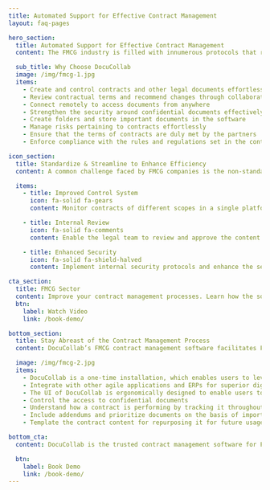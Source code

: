 ```yaml
---
title: Automated Support for Effective Contract Management
layout: faq-pages

hero_section:
  title: Automated Support for Effective Contract Management
  content: The FMCG industry is filled with innumerous protocols that require volumes of documentation. Especially, in the case of international trade, the contracts, quotes, acknowledgments, and various other receipts involved increases the operational risks. DocuCollab’s contract management software for FMCG sector is contemporarily built to overcome the challenges in the maintenance of crucial contracts and documents. Minimize your trade risks and enjoy control over the contract management process with DocuCollab’s in-built features.

  sub_title: Why Choose DocuCollab
  image: /img/fmcg-1.jpg
  items:
    - Create and control contracts and other legal documents effortlessly
    - Review contractual terms and recommend changes through collaboration
    - Connect remotely to access documents from anywhere
    - Strengthen the security around confidential documents effectively
    - Create folders and store important documents in the software
    - Manage risks pertaining to contracts effortlessly
    - Ensure that the terms of contracts are duly met by the partners
    - Enforce compliance with the rules and regulations set in the contract

icon_section:
  title: Standardize & Streamline to Enhance Efficiency
  content: A common challenge faced by FMCG companies is the non-standardization and dispersal of contracts, which leads to legal consequences. FMCG contract management solution from DocuCollab is the ideal platform that assists the users in standardizing the process and streamlining the document flow, thereby increasing the contract team’s efficiency.

  items:
    - title: Improved Control System
      icon: fa-solid fa-gears
      content: Monitor contracts of different scopes in a single platform and control them effectively

    - title: Internal Review
      icon: fa-solid fa-comments
      content: Enable the legal team to review and approve the content before execution

    - title: Enhanced Security
      icon: fa-solid fa-shield-halved
      content: Implement internal security protocols and enhance the security around contract documents

cta_section:
  title: FMCG Sector
  content: Improve your contract management processes. Learn how the software can be customized to suit the business nature of the FMCG sector.
  btn:
    label: Watch Video
    link: /book-demo/

bottom_section:
  title: Stay Abreast of the Contract Management Process
  content: DocuCollab’s FMCG contract management software facilitates FMCG companies to be abreast of the contract developments and helps them control legal and reputational risks that might arise from non-compliance. With DocuCollab, the users can create levels, add folders, and customize the platform to suit the nature of their business.

  image: /img/fmcg-2.jpg
  items:
    - DocuCollab is a one-time installation, which enables users to leverage the beneficial features and build their business on it efficiently
    - Integrate with other agile applications and ERPs for superior digital data processing
    - The UI of DocuCollab is ergonomically designed to enable users to navigate without issues
    - Control the access to confidential documents
    - Understand how a contract is performing by tracking it throughout its lifecycle
    - Include addendums and prioritize documents on the basis of importance for clarity
    - Template the contract content for repurposing it for future usage

bottom_cta:
  content: DocuCollab is the trusted contract management software for FMCG companies across the globe. Establish contract protocols and improve processes with DocuCollab.

  btn:
    label: Book Demo
    link: /book-demo/
---
```

